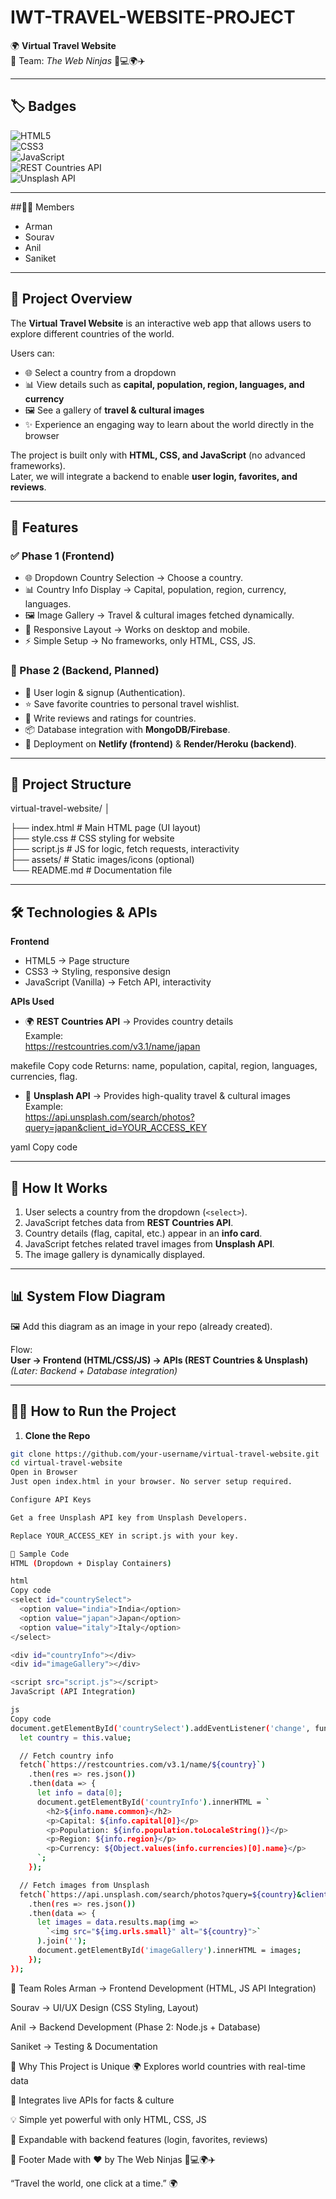 # IWT-TRAVEL-WEBSITE-PROJECT  
🌍 **Virtual Travel Website**  
👥 Team: *The Web Ninjas* 🥷💻🌍✈️  

---

## 🏷️ Badges  

![HTML5](https://img.shields.io/badge/HTML5-E34F26?style=for-the-badge&logo=html5&logoColor=white)  
![CSS3](https://img.shields.io/badge/CSS3-1572B6?style=for-the-badge&logo=css3&logoColor=white)  
![JavaScript](https://img.shields.io/badge/JavaScript-F7DF1E?style=for-the-badge&logo=javascript&logoColor=black)  
![REST Countries API](https://img.shields.io/badge/REST%20Countries%20API-007EC6?style=for-the-badge&logo=world&logoColor=white)  
![Unsplash API](https://img.shields.io/badge/Unsplash%20API-000000?style=for-the-badge&logo=unsplash&logoColor=white)  

---

##🧑‍💻 Members  
- Arman  
- Sourav  
- Anil  
- Saniket  

---

## 📖 Project Overview  

The **Virtual Travel Website** is an interactive web app that allows users to explore different countries of the world.  

Users can:  
- 🌐 Select a country from a dropdown  
- 📊 View details such as **capital, population, region, languages, and currency**  
- 🖼️ See a gallery of **travel & cultural images**  
- ✨ Experience an engaging way to learn about the world directly in the browser  

The project is built only with **HTML, CSS, and JavaScript** (no advanced frameworks).  
Later, we will integrate a backend to enable **user login, favorites, and reviews**.  

---

## 🚀 Features  

### ✅ Phase 1 (Frontend)  
- 🌐 Dropdown Country Selection → Choose a country.  
- 📊 Country Info Display → Capital, population, region, currency, languages.  
- 🖼️ Image Gallery → Travel & cultural images fetched dynamically.  
- 🎨 Responsive Layout → Works on desktop and mobile.  
- ⚡ Simple Setup → No frameworks, only HTML, CSS, JS.  

### 🔮 Phase 2 (Backend, Planned)  
- 🔑 User login & signup (Authentication).  
- ⭐ Save favorite countries to personal travel wishlist.  
- 📝 Write reviews and ratings for countries.  
- 📦 Database integration with **MongoDB/Firebase**.  
- 🚀 Deployment on **Netlify (frontend)** & **Render/Heroku (backend)**.  

---

## 📂 Project Structure  


virtual-travel-website/
│

├── index.html # Main HTML page (UI layout) </br>
├── style.css # CSS styling for website </br>
├── script.js # JS for logic, fetch requests, interactivity </br>
├── assets/ # Static images/icons (optional) </br>
└── README.md # Documentation file


---

## 🛠️ Technologies & APIs  

**Frontend**  
- HTML5 → Page structure  
- CSS3 → Styling, responsive design  
- JavaScript (Vanilla) → Fetch API, interactivity  

**APIs Used**  
- 🌍 **REST Countries API** → Provides country details  
  Example:  
https://restcountries.com/v3.1/name/japan

makefile
Copy code
Returns: name, population, capital, region, languages, currencies, flag.  

- 📸 **Unsplash API** → Provides high-quality travel & cultural images  
Example:  
https://api.unsplash.com/search/photos?query=japan&client_id=YOUR_ACCESS_KEY

yaml
Copy code

---

## 📌 How It Works  

1. User selects a country from the dropdown (`<select>`).  
2. JavaScript fetches data from **REST Countries API**.  
3. Country details (flag, capital, etc.) appear in an **info card**.  
4. JavaScript fetches related travel images from **Unsplash API**.  
5. The image gallery is dynamically displayed.  

---

## 📊 System Flow Diagram  

🖼️ Add this diagram as an image in your repo (already created).  

Flow:  
**User → Frontend (HTML/CSS/JS) → APIs (REST Countries & Unsplash)**  
*(Later: Backend + Database integration)*  

---

## 👩‍💻 How to Run the Project  

1. **Clone the Repo**  
```bash
git clone https://github.com/your-username/virtual-travel-website.git
cd virtual-travel-website
Open in Browser
Just open index.html in your browser. No server setup required.

Configure API Keys

Get a free Unsplash API key from Unsplash Developers.

Replace YOUR_ACCESS_KEY in script.js with your key.

📝 Sample Code
HTML (Dropdown + Display Containers)

html
Copy code
<select id="countrySelect">
  <option value="india">India</option>
  <option value="japan">Japan</option>
  <option value="italy">Italy</option>
</select>

<div id="countryInfo"></div>
<div id="imageGallery"></div>

<script src="script.js"></script>
JavaScript (API Integration)

js
Copy code
document.getElementById('countrySelect').addEventListener('change', function () {
  let country = this.value;

  // Fetch country info
  fetch(`https://restcountries.com/v3.1/name/${country}`)
    .then(res => res.json())
    .then(data => {
      let info = data[0];
      document.getElementById('countryInfo').innerHTML = `
        <h2>${info.name.common}</h2>
        <p>Capital: ${info.capital[0]}</p>
        <p>Population: ${info.population.toLocaleString()}</p>
        <p>Region: ${info.region}</p>
        <p>Currency: ${Object.values(info.currencies)[0].name}</p>
      `;
    });

  // Fetch images from Unsplash
  fetch(`https://api.unsplash.com/search/photos?query=${country}&client_id=YOUR_ACCESS_KEY`)
    .then(res => res.json())
    .then(data => {
      let images = data.results.map(img => 
        `<img src="${img.urls.small}" alt="${country}">`
      ).join('');
      document.getElementById('imageGallery').innerHTML = images;
    });
});
```
👥 Team Roles
Arman → Frontend Development (HTML, JS API Integration)

Sourav → UI/UX Design (CSS Styling, Layout)

Anil → Backend Development (Phase 2: Node.js + Database)

Saniket → Testing & Documentation

🎯 Why This Project is Unique
🌍 Explores world countries with real-time data

📸 Integrates live APIs for facts & culture

💡 Simple yet powerful with only HTML, CSS, JS

🚀 Expandable with backend features (login, favorites, reviews)

🏁 Footer
Made with ❤️ by The Web Ninjas 🥷💻🌍✈️

“Travel the world, one click at a time.” 🌍
